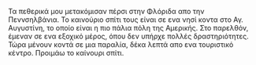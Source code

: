 Τα πεθερικά μου μετακόμισαν πέρσι στην Φλόριδα απο την
Πεννσηλβάνια. Το καινούριο σπίτι τους είναι σε ενα νησί κοντα στο
Αγ. Αυγυστίνη, το οποίο είναι η πιο πάλια πόλη της Αμερικής. Στο
παρελθόν, έμεναν σε ενα εξοχικό μέρος, όπου δεν υπήρχε πολλές
δραστηριότητες. Τώρα μένουν κοντά σε μια παραλία, δέκα λεπτά απο ενα
τουριστικό κέντρο. Προιμάω το καίνουρι σπίτι.

